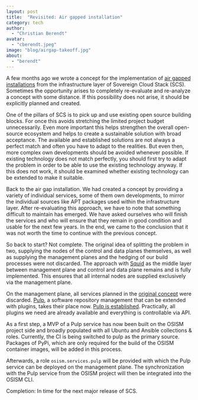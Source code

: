 ```yaml
---
layout: post
title:  "Revisited: Air gapped installation"
category: tech
author:
  - "Christian Berendt"
avatar:
  - "cberendt.jpeg"
image: "blog/airgap-takeoff.jpg"
about:
  - "berendt"
---
```


A few months ago we wrote a concept for the implementation of
[air gapped installations](https://scs.community/de/tech/2023/04/12/airgapped-scs/)
from the infrastructure layer of Sovereign Cloud Stack (SCS). Sometimes
the opportunity arises to completely re-evaluate and re-analyze a concept
with some distance. If this possibility does not arise, it should be explicitly
planned and created.

One of the pillars of SCS is to pick up and use existing open source building
blocks. For once this avoids stretching the limited project budget unnecessarily.
Even more important this helps strengthen the overall open-source ecosystem and helps
to create a sustainable solution with broad acceptance. The available and
established solutions are not always a perfect match and often you have to adapt
to the realities. But even then, more complex own developments should be avoided
whenever possible. If existing technology does not match perfectly, you should
first try to adapt the problem in order to be able to use the existing technology
anyway. If this does not work, it should be examined whether existing technology
can be extended to make it suitable.

Back to the air gap installation. We had created a concept by providing a variety
of individual services, some of them own developments, to mirror the individual
sources like APT packages used within the infrastructure layer. After re-evaluating this
approach, we have to note that something difficult to maintain has emerged.
We have asked ourselves who will finish the services and who will ensure that they
remain in good condition and usable for the next few years. In the end, we came to
the conclusion that it was not worth the time to continue with the previous concept.

So back to start? Not complete. The original idea of splitting the problem in two,
supplying the nodes of the control and data planes themselves, as well as supplying
the management planes and the hedging of our build processes were not discarded.
The approach with [Squid](http://www.squid-cache.org/) as the middle layer between
management plane and control and data plane remains and is fully implemented. This
ensures that all internal nodes are supplied exclusively via the management plane.

On the management plane, all services planned in the
[original concept](https://scs.community/de/tech/2023/04/12/airgapped-scs/)
were discarded. [Pulp](https://pulpproject.org), a software repository management
that can be extended with plugins, takes their place now.
[Pulp is established](https://analytics.pulpproject.org). Practically, all plugins
we need are already available and everything is controllable via API.

As a first step, a MVP of a Pulp service has now been built on the OSISM project
side and broadly populated with all Ubuntu and Ansible collections & roles.
Currently, the CI is being switched to pulp as the primary source. Packages of PyPi,
which are only required for the build of the OSISM container images, will be added
in this process.

Afterwards, a role `osism.services.pulp` will be provided with which the Pulp service
can be deployed on the management plane. The synchronization with the Pulp service
from the OSISM project will then be integrated into the OSISM CLI.

Completion: In time for the next major release of SCS.
